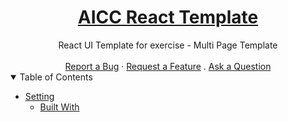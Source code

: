 <h1 align="center">
  <a href="#">
    AICC React Template
  </a>
</h1>

<div align="center">
  React UI Template for exercise - Multi Page Template
  <br />
  <br />
  <a href="#">Report a Bug</a>
  ·
  <a href="#">Request a Feature</a>
  .
  <a href="#">Ask a Question</a>
</div>

<details open="open">
<summary>Table of Contents</summary>

- [Setting](#setting)
  - [Built With](#built-with)

</details>
